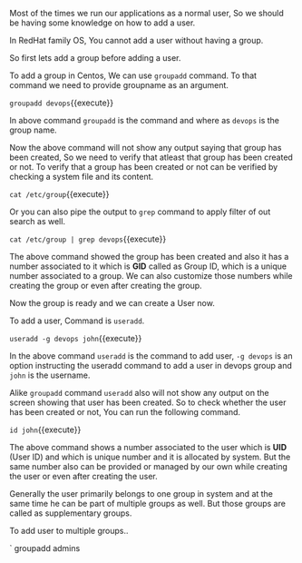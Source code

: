 


Most of the times we run our applications as a normal user, So we should be having some knowledge on how to add a user.

In RedHat family OS, You cannot add a user without having a group.

So first lets add a group before adding a user.

To add a group in Centos, We can use `groupadd` command. To that command we need to provide groupname as an argument.

`groupadd devops`{{execute}}

In above command `groupadd` is the command and where as `devops` is the group name.

Now the above command will not show any output saying that group has been created, So we need to verify that atleast that group has been created or not. To verify that a group has been created or not can be verified by checking a system file and its content.

`cat /etc/group`{{execute}} 

Or you can also pipe the output to `grep` command to apply filter of out search as well.

`cat /etc/group | grep devops`{{execute}}

The above command showed the group has been created and also it has a number associated to it which is **GID** called as Group ID, which is a unique number associated to a group. We can also customize those numbers while creating the group or even after creating the group.


Now the group is ready and we can create a User now.

To add a user, Command is `useradd`.

`useradd -g devops john`{{execute}}

In the above command `useradd` is the command to add user, `-g devops` is an option instructing the useradd command to add a user in devops group and `john` is the username.


Alike `groupadd` command `useradd` also will not show any output on the screen showing that user has been created. So to check whether the user has been created or not, You can run the following command.

`id john`{{execute}}

The above command shows a number associated to the user which is **UID** (User ID) and which is unique number and it is allocated by system. But the same number also can be provided or managed by our own while creating the user or even after creating the user.


Generally the user primarily belongs to one group in system and at the same time he can be part of multiple groups as well. But those groups are called as supplementary groups.

To add user to multiple groups..

`
groupadd admins

